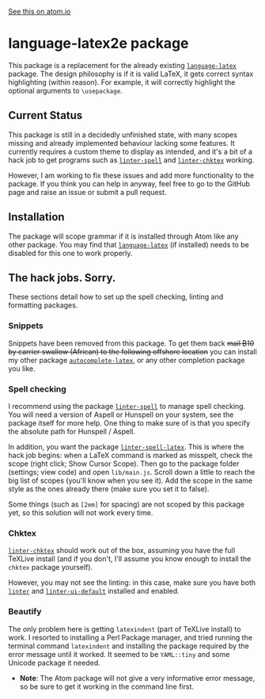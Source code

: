 [See this on atom.io](https://atom.io/packages/language-latex2e)
# language-latex2e package

This package is a replacement for the already existing [`language-latex`](https://atom.io/packages/language-latex) package. The design philosophy is if it is valid LaTeX, it gets correct syntax highlighting (within reason). For example, it will correctly highlight the optional arguments to `\usepackage`.


## Current Status

This package is still in a decidedly unfinished state, with many scopes missing and already implemented behaviour lacking some features. It currently requires a custom theme to display as intended, and it's a bit of a hack job to get programs such as [`linter-spell`](https://atom.io/packages/linter-spell) and [`linter-chktex`](https://atom.io/packages/linter-chktex) working.

However, I am working to fix these issues and add more functionality to the package. If you think you can help in anyway, feel free to go to the GitHub page and raise an issue or submit a pull request.

## Installation

The package will scope grammar if it is installed through Atom like any other package. You may find that [`language-latex`](https://atom.io/packages/language-latex) (if installed) needs to be disabled for this one to work properly.

## The hack jobs. Sorry.
These sections detail how to set up the spell checking, linting and formatting packages.

### Snippets

Snippets have been removed from this package. To get them back ~~mail ₿10 by carrier swallow (African) to the following offshore location~~ you can install my other package [`autocomplete-latex`](https://atom.io/packages/autocomplete-latex), or any other completion package you like.

### Spell checking

I recommend using the package [`linter-spell`](https://atom.io/packages/linter-spell) to manage spell checking. You will need a version of Aspell or Hunspell on your system, see the package itself for more help. One thing to make sure of is that you specify the absolute path for Hunspell / Aspell.

In addition, you want the package [`linter-spell-latex`](https://atom.io/packages/linter-spell-latex). This is where the hack job begins: when a LaTeX command is marked as misspelt, check the scope (right click; Show Cursor Scope). Then go to the package folder (settings; view code) and open `lib/main.js`. Scroll down a little to reach the big list of scopes (you'll know when you see it). Add the scope in the same style as the ones already there (make sure you set it to false).

Some things (such as `[2em]` for spacing) are not scoped by this package yet, so this solution will not work every time.


### Chktex

[`linter-chktex`](https://atom.io/packages/linter-chktex) should work out of the box, assuming you have the full TeXLive install (and if you don't, I'll assume you know enough to install the `chktex` package yourself).

However, you may not see the linting: in this case, make sure you have both [`linter`](https://atom.io/packages/linter) and [`linter-ui-default`](https://atom.io/packages/linter-ui-default) installed and enabled.

### Beautify

The only problem here is getting `latexindent` (part of TeXLive install) to work. I resorted to installing a Perl Package manager, and tried running the terminal command `latexindent` and installing the package required by the error message until it worked. It seemed to be `YAML::tiny` and some Unicode package it needed.

- **Note**: The Atom package will not give a very informative error message, so be sure to get it working in the command line first.
